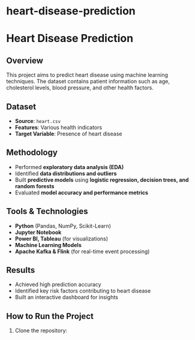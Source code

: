 # heart-disease-prediction
# Heart Disease Prediction

## Overview
This project aims to predict heart disease using machine learning techniques. The dataset contains patient information such as age, cholesterol levels, blood pressure, and other health factors.

## Dataset
- **Source**: `heart.csv`
- **Features**: Various health indicators
- **Target Variable**: Presence of heart disease

## Methodology
- Performed **exploratory data analysis (EDA)**
- Identified **data distributions and outliers**
- Built **predictive models** using **logistic regression, decision trees, and random forests**
- Evaluated **model accuracy and performance metrics**

## Tools & Technologies
- **Python** (Pandas, NumPy, Scikit-Learn)
- **Jupyter Notebook**
- **Power BI, Tableau** (for visualizations)
- **Machine Learning Models**
- **Apache Kafka & Flink** (for real-time event processing)

## Results
- Achieved high prediction accuracy
- Identified key risk factors contributing to heart disease
- Built an interactive dashboard for insights

## How to Run the Project
1. Clone the repository:

